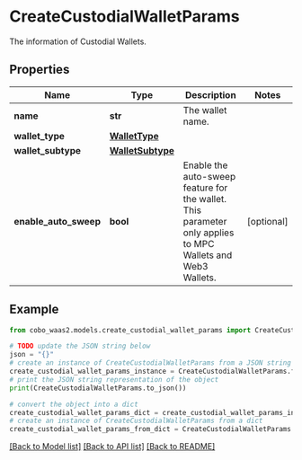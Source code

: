 # CreateCustodialWalletParams

The information of Custodial Wallets.

## Properties

Name | Type | Description | Notes
------------ | ------------- | ------------- | -------------
**name** | **str** | The wallet name. | 
**wallet_type** | [**WalletType**](WalletType.md) |  | 
**wallet_subtype** | [**WalletSubtype**](WalletSubtype.md) |  | 
**enable_auto_sweep** | **bool** | Enable the auto-sweep feature for the wallet. This parameter only applies to MPC Wallets and Web3 Wallets. | [optional] 

## Example

```python
from cobo_waas2.models.create_custodial_wallet_params import CreateCustodialWalletParams

# TODO update the JSON string below
json = "{}"
# create an instance of CreateCustodialWalletParams from a JSON string
create_custodial_wallet_params_instance = CreateCustodialWalletParams.from_json(json)
# print the JSON string representation of the object
print(CreateCustodialWalletParams.to_json())

# convert the object into a dict
create_custodial_wallet_params_dict = create_custodial_wallet_params_instance.to_dict()
# create an instance of CreateCustodialWalletParams from a dict
create_custodial_wallet_params_from_dict = CreateCustodialWalletParams.from_dict(create_custodial_wallet_params_dict)
```
[[Back to Model list]](../README.md#documentation-for-models) [[Back to API list]](../README.md#documentation-for-api-endpoints) [[Back to README]](../README.md)


